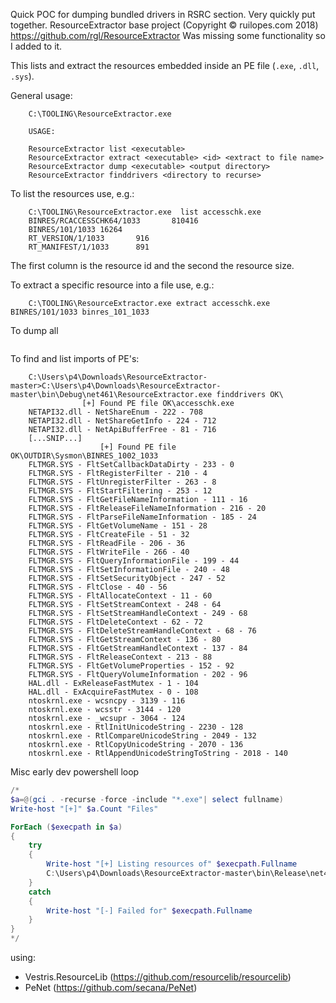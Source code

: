 ﻿Quick POC for dumping bundled drivers in RSRC section. Very quickly put together.
ResourceExtractor base project (Copyright © ruilopes.com 2018) https://github.com/rgl/ResourceExtractor
Was missing some functionality so I added to it.


This lists and extract the resources embedded inside an PE file (`.exe`, `.dll`, `.sys`).

General usage:
```
	C:\TOOLING\ResourceExtractor.exe

	USAGE:

	ResourceExtractor list <executable>
	ResourceExtractor extract <executable> <id> <extract to file name>
	ResourceExtractor dump <executable> <output directory>
	ResourceExtractor finddrivers <directory to recurse>
```

To list the resources use, e.g.:
```
	C:\TOOLING\ResourceExtractor.exe  list accesschk.exe
	BINRES/RCACCESSCHK64/1033       810416
	BINRES/101/1033 16264
	RT_VERSION/1/1033       916
	RT_MANIFEST/1/1033      891
```
The first column is the resource id and the second the resource size.


To extract a specific resource into a file use, e.g.:
```
	C:\TOOLING\ResourceExtractor.exe extract accesschk.exe BINRES/101/1033 binres_101_1033
```

To dump all 
```
```


To find and list imports of PE's:
```
	C:\Users\p4\Downloads\ResourceExtractor-master>C:\Users\p4\Downloads\ResourceExtractor-master\bin\Debug\net461\ResourceExtractor.exe finddrivers OK\
                [+] Found PE file OK\accesschk.exe
	NETAPI32.dll - NetShareEnum - 222 - 708
	NETAPI32.dll - NetShareGetInfo - 224 - 712
	NETAPI32.dll - NetApiBufferFree - 81 - 716
	[...SNIP...]
	                [+] Found PE file OK\OUTDIR\Sysmon\BINRES_1002_1033
	FLTMGR.SYS - FltSetCallbackDataDirty - 233 - 0
	FLTMGR.SYS - FltRegisterFilter - 210 - 4
	FLTMGR.SYS - FltUnregisterFilter - 263 - 8
	FLTMGR.SYS - FltStartFiltering - 253 - 12
	FLTMGR.SYS - FltGetFileNameInformation - 111 - 16
	FLTMGR.SYS - FltReleaseFileNameInformation - 216 - 20
	FLTMGR.SYS - FltParseFileNameInformation - 185 - 24
	FLTMGR.SYS - FltGetVolumeName - 151 - 28
	FLTMGR.SYS - FltCreateFile - 51 - 32
	FLTMGR.SYS - FltReadFile - 206 - 36
	FLTMGR.SYS - FltWriteFile - 266 - 40
	FLTMGR.SYS - FltQueryInformationFile - 199 - 44
	FLTMGR.SYS - FltSetInformationFile - 240 - 48
	FLTMGR.SYS - FltSetSecurityObject - 247 - 52
	FLTMGR.SYS - FltClose - 40 - 56
	FLTMGR.SYS - FltAllocateContext - 11 - 60
	FLTMGR.SYS - FltSetStreamContext - 248 - 64
	FLTMGR.SYS - FltSetStreamHandleContext - 249 - 68
	FLTMGR.SYS - FltDeleteContext - 62 - 72
	FLTMGR.SYS - FltDeleteStreamHandleContext - 68 - 76
	FLTMGR.SYS - FltGetStreamContext - 136 - 80
	FLTMGR.SYS - FltGetStreamHandleContext - 137 - 84
	FLTMGR.SYS - FltReleaseContext - 213 - 88
	FLTMGR.SYS - FltGetVolumeProperties - 152 - 92
	FLTMGR.SYS - FltQueryVolumeInformation - 202 - 96
	HAL.dll - ExReleaseFastMutex - 1 - 104
	HAL.dll - ExAcquireFastMutex - 0 - 108
	ntoskrnl.exe - wcsncpy - 3139 - 116
	ntoskrnl.exe - wcsstr - 3144 - 120
	ntoskrnl.exe - _wcsupr - 3064 - 124
	ntoskrnl.exe - RtlInitUnicodeString - 2230 - 128
	ntoskrnl.exe - RtlCompareUnicodeString - 2049 - 132
	ntoskrnl.exe - RtlCopyUnicodeString - 2070 - 136
	ntoskrnl.exe - RtlAppendUnicodeStringToString - 2018 - 140
```

Misc early dev powershell loop
```powershell
/*
$a=@(gci . -recurse -force -include "*.exe"| select fullname)
Write-host "[+]" $a.Count "Files"

ForEach ($execpath in $a)
{
	try 
	{
		Write-host "[+] Listing resources of" $execpath.Fullname
		C:\Users\p4\Downloads\ResourceExtractor-master\bin\Release\net461\ResourceExtractor.exe dump $execpath.Fullname OUTDIR
	} 
	catch 
	{
		Write-host "[-] Failed for" $execpath.Fullname
	}
}
*/
```

using:
- Vestris.ResourceLib (https://github.com/resourcelib/resourcelib) 
- PeNet (https://github.com/secana/PeNet)